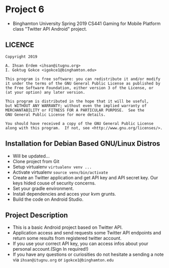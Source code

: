 # Project 6
- Binghamton University Spring 2019 CS441 Gaming for Mobile Platform class "Twitter API Android" project.

## LICENCE

```
Copyright 2019

A. Ihsan Erdem <ihsan@itugnu.org>
I. Goktug Gokce <igokce1@binghamton.edu>

This program is free software: you can redistribute it and/or modify
it under the terms of the GNU General Public License as published by
the Free Software Foundation, either version 3 of the License, or
(at your option) any later version.

This program is distributed in the hope that it will be useful,
but WITHOUT ANY WARRANTY; without even the implied warranty of
MERCHANTABILITY or FITNESS FOR A PARTICULAR PURPOSE.  See the
GNU General Public License for more details.

You should have received a copy of the GNU General Public License
along with this program.  If not, see <http://www.gnu.org/licenses/>.
```

## Installation for Debian Based GNU/Linux Distros
- Will be updated...
- Clone project from Git
- Setup virtualenv <code>virtualenv venv ... </code>
- Activate virtualenv <code>source venv/bin/activate</code>
- Create an Twitter application and get API key and API secret key. Our keys hided couse of security concerns.
- Set your gradle environment.
- Install dependencies and acces your kvm grunts.
- Build the code on Android Studio.



## Project Description
- This is a basic Android project based on Twitter API.
- Application access and send requests some Twitter API endpoints and return some results from registered twitter account.
- If you use your correct API key, you can access infos about your personal account.(Sign In required!)
- If you have any questions or curiosities do not hesitate a sending a note via `ihsan@itugnu.org` or `igokce1@binghamton.edu`
